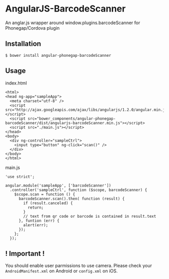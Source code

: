 # AngularJS-BarcodeScanner

An anglar.js wrapper around window.plugins.barcodeScanner for Phonegap/Cordova plugin

## Installation

`$ bower install angular-phonegap-barcodeScanner`

## Usage

index.html

    <html>
    <head ng-app="sampleApp">
      <meta charset="utf-8" />
      <script src="http://ajax.googleapis.com/ajax/libs/angularjs/1.2.0/angular.min.js"></script>
      <script src="bower_components/angular-phonegap-barcodeScanner/dist/angularjs-barcodeScanner.min.js"></script>
      <script src="./main.js"></script>
    </head>
    <body>
      <div ng-controller="sampleCtrl">
        <input type="button" ng-click="scan()" />
      </div>
    </body>
    </html>

main.js

    'use strict';

    angular.module('sampleApp', ['barcodeScanner'])
      .controller('sampleCtrl', function ($scope, barcodeScanner) {
        $scope.scan = function () {
          barcodeScanner.scan().then( function (result) {
            if (result.canceled) {
              return;
            }
            // text from qr code or barcode is contained in result.text
          }, funtion (err) {
            alert(err);
          });
        };
      });

## ! Important !

You should enable user parmissions to use camera.
Please check your `AndroidManifest.xml` on Android or `config.xml` on iOS.